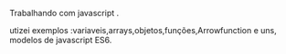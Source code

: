 Trabalhando com javascript .

utizei exemplos :variaveis,arrays,objetos,funções,Arrowfunction e uns,
modelos de javascript ES6.
